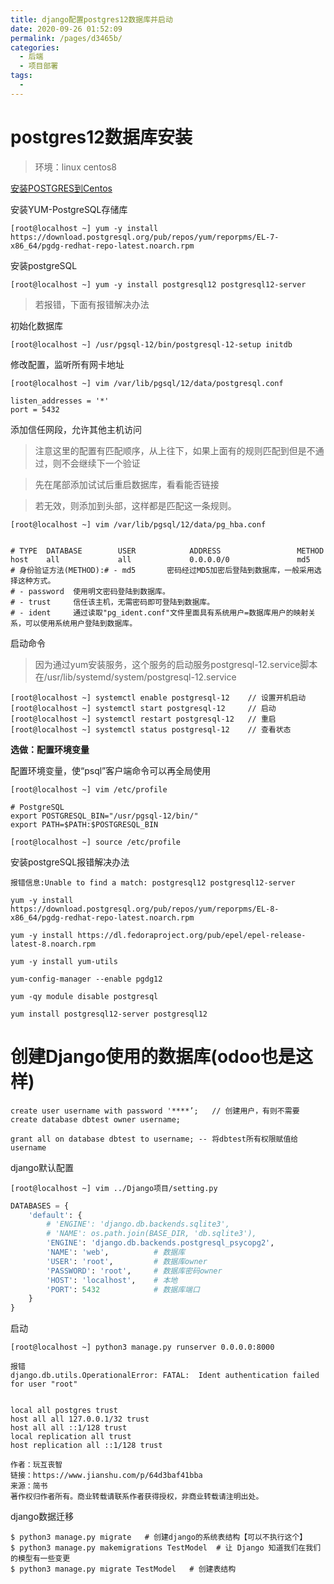 ```yaml
---
title: django配置postgres12数据库并启动
date: 2020-09-26 01:52:09
permalink: /pages/d3465b/
categories:
  - 后端
  - 项目部署
tags:
  - 
---
```

# postgres12数据库安装
>环境：linux centos8

[安装POSTGRES到Centos](https://www.cnblogs.com/network-ren/p/12448929.html)

安装YUM-PostgreSQL存储库

    [root@localhost ~] yum -y install https://download.postgresql.org/pub/repos/yum/reporpms/EL-7-x86_64/pgdg-redhat-repo-latest.noarch.rpm

<!-- more -->

安装postgreSQL

    [root@localhost ~] yum -y install postgresql12 postgresql12-server
    
> 若报错，下面有报错解决办法

初始化数据库

    [root@localhost ~] /usr/pgsql-12/bin/postgresql-12-setup initdb

修改配置，监听所有网卡地址

    [root@localhost ~] vim /var/lib/pgsql/12/data/postgresql.conf

    listen_addresses = '*'
    port = 5432

添加信任网段，允许其他主机访问
> 注意这里的配置有匹配顺序，从上往下，如果上面有的规则匹配到但是不通过，则不会继续下一个验证

> 先在尾部添加试试后重启数据库，看看能否链接 

>若无效，则添加到头部，这样都是匹配这一条规则。

    [root@localhost ~] vim /var/lib/pgsql/12/data/pg_hba.conf

```text

# TYPE  DATABASE        USER            ADDRESS                 METHOD
host    all             all             0.0.0.0/0               md5
# 身份验证方法(METHOD):# - md5       密码经过MD5加密后登陆到数据库，一般采用选择这种方式。
# - password  使用明文密码登陆到数据库。
# - trust     信任该主机，无需密码即可登陆到数据库。
# - ident     通过读取"pg_ident.conf"文件里面具有系统用户=数据库用户的映射关系，可以使用系统用户登陆到数据库。
```

启动命令
> 因为通过yum安装服务，这个服务的启动服务postgresql-12.service脚本在/usr/lib/systemd/system/postgresql-12.service

    [root@localhost ~] systemctl enable postgresql-12    // 设置开机启动
    [root@localhost ~] systemctl start postgresql-12     // 启动
    [root@localhost ~] systemctl restart postgresql-12   // 重启
    [root@localhost ~] systemctl status postgresql-12    // 查看状态

**选做：配置环境变量**

配置环境变量，使“psql”客户端命令可以再全局使用

    [root@localhost ~] vim /etc/profile

    # PostgreSQL
    export POSTGRESQL_BIN="/usr/pgsql-12/bin/"
    export PATH=$PATH:$POSTGRESQL_BIN
    
    [root@localhost ~] source /etc/profile

安装postgreSQL报错解决办法

    报错信息:Unable to find a match: postgresql12 postgresql12-server
    
    yum -y install https://download.postgresql.org/pub/repos/yum/reporpms/EL-8-x86_64/pgdg-redhat-repo-latest.noarch.rpm
    
    yum -y install https://dl.fedoraproject.org/pub/epel/epel-release-latest-8.noarch.rpm
    
    yum -y install yum-utils
    
    yum-config-manager --enable pgdg12
    
    yum -qy module disable postgresql
    
    yum install postgresql12-server postgresql12
    
# 创建Django使用的数据库(odoo也是这样)

    create user username with password '****’;   // 创建用户，有则不需要
    create database dbtest owner username;
    
    grant all on database dbtest to username; -- 将dbtest所有权限赋值给username
    

django默认配置

    [root@localhost ~] vim ../Django项目/setting.py

```python
DATABASES = {
    'default': {
        # 'ENGINE': 'django.db.backends.sqlite3',
        # 'NAME': os.path.join(BASE_DIR, 'db.sqlite3'),
        'ENGINE': 'django.db.backends.postgresql_psycopg2',
        'NAME': 'web',          # 数据库
        'USER': 'root',         # 数据库owner
        'PASSWORD': 'root',     # 数据库密码owner
        'HOST': 'localhost',    # 本地
        'PORT': 5432            # 数据库端口
    }
}
```


启动

    [root@localhost ~] python3 manage.py runserver 0.0.0.0:8000
    
    报错
    django.db.utils.OperationalError: FATAL:  Ident authentication failed for user "root"
    
    
    local all postgres trust
    host all all 127.0.0.1/32 trust
    host all all ::1/128 trust
    local replication all trust
    host replication all ::1/128 trust
    
    作者：玩互丧智
    链接：https://www.jianshu.com/p/64d3baf41bba
    来源：简书
    著作权归作者所有。商业转载请联系作者获得授权，非商业转载请注明出处。
    
    
django数据迁移

    $ python3 manage.py migrate   # 创建django的系统表结构【可以不执行这个】
    $ python3 manage.py makemigrations TestModel  # 让 Django 知道我们在我们的模型有一些变更
    $ python3 manage.py migrate TestModel   # 创建表结构